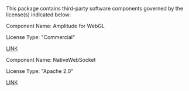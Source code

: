 This package contains third-party software components governed by the license(s) indicated below:

Component Name: Amplitude for WebGL

License Type: "Commercial"

[LINK](https://crazyminnowstudio.com/unity-3d/amplitude-webgl)

Component Name: NativeWebSocket

License Type: "Apache 2.0"

[LINK](https://github.com/endel/NativeWebSocket)
